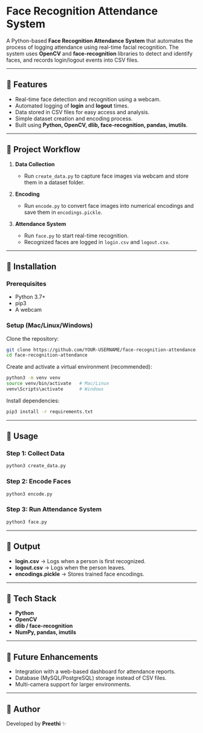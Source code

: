 # Face Recognition Attendance System  

A Python-based **Face Recognition Attendance System** that automates the process of logging attendance using real-time facial recognition. The system uses **OpenCV** and **face-recognition** libraries to detect and identify faces, and records login/logout events into CSV files.  

---

## 🔹 Features  
- Real-time face detection and recognition using a webcam.  
- Automated logging of **login** and **logout** times.  
- Data stored in CSV files for easy access and analysis.  
- Simple dataset creation and encoding process.  
- Built using **Python, OpenCV, dlib, face-recognition, pandas, imutils**.  

---

## 🔹 Project Workflow  
1. **Data Collection**  
   - Run `create_data.py` to capture face images via webcam and store them in a dataset folder.  

2. **Encoding**  
   - Run `encode.py` to convert face images into numerical encodings and save them in `encodings.pickle`.  

3. **Attendance System**  
   - Run `face.py` to start real-time recognition.  
   - Recognized faces are logged in `login.csv` and `logout.csv`.  

---

## 🔹 Installation  

### Prerequisites  
- Python 3.7+  
- pip3  
- A webcam  

### Setup (Mac/Linux/Windows)  
Clone the repository:  
```bash
git clone https://github.com/YOUR-USERNAME/face-recognition-attendance.git
cd face-recognition-attendance
```

Create and activate a virtual environment (recommended):  
```bash
python3 -m venv venv
source venv/bin/activate   # Mac/Linux
venv\Scripts\activate      # Windows
```

Install dependencies:  
```bash
pip3 install -r requirements.txt
```

---

## 🔹 Usage  

### Step 1: Collect Data  
```bash
python3 create_data.py
```

### Step 2: Encode Faces  
```bash
python3 encode.py
```

### Step 3: Run Attendance System  
```bash
python3 face.py
```

---

## 🔹 Output  
- **login.csv** → Logs when a person is first recognized.  
- **logout.csv** → Logs when the person leaves.  
- **encodings.pickle** → Stores trained face encodings.  

---

## 🔹 Tech Stack  
- **Python**  
- **OpenCV**  
- **dlib / face-recognition**  
- **NumPy, pandas, imutils**  

---

## 🔹 Future Enhancements  
- Integration with a web-based dashboard for attendance reports.  
- Database (MySQL/PostgreSQL) storage instead of CSV files.  
- Multi-camera support for larger environments.  

---

## 🔹 Author  
Developed by **Preethi** ✨  
